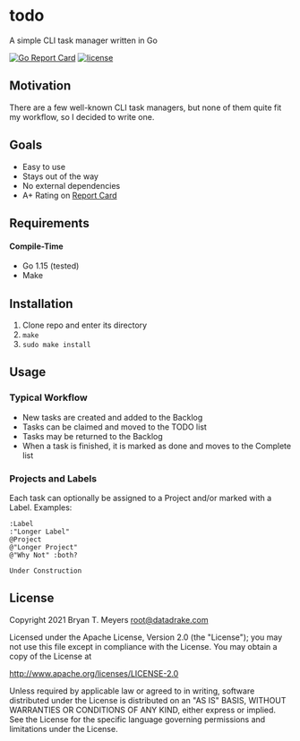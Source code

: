 # todo
A simple CLI task manager written in Go

[![Go Report Card](https://goreportcard.com/badge/github.com/DataDrake/todo)](https://goreportcard.com/report/github.com/DataDrake/todo) [![license](https://img.shields.io/github/license/DataDrake/todo.svg)]()

## Motivation

There are a few well-known CLI task managers, but none of them quite fit my workflow, so I decided to write one.

## Goals

 * Easy to use
 * Stays out of the way
 * No external dependencies
 * A+ Rating on [Report Card](https://goreportcard.com/report/github.com/DataDrake/todo)
 
## Requirements

#### Compile-Time
* Go 1.15 (tested)
* Make

## Installation

1. Clone repo and enter its directory
2. `make`
3. `sudo make install`

## Usage

### Typical Workflow

* New tasks are created and added to the Backlog
* Tasks can be claimed and moved to the TODO list
* Tasks may be returned to the Backlog
* When a task is finished, it is marked as done and moves to the Complete list

### Projects and Labels

Each task can optionally be assigned to a Project and/or marked with a Label. Examples:
```
:Label
:"Longer Label"
@Project
@"Longer Project"
@"Why Not" :both?
```

```
Under Construction
```

## License
 
Copyright 2021 Bryan T. Meyers <root@datadrake.com>
 
Licensed under the Apache License, Version 2.0 (the "License");
you may not use this file except in compliance with the License.
You may obtain a copy of the License at
 
http://www.apache.org/licenses/LICENSE-2.0
 
Unless required by applicable law or agreed to in writing, software
distributed under the License is distributed on an "AS IS" BASIS,
WITHOUT WARRANTIES OR CONDITIONS OF ANY KIND, either express or implied.
See the License for the specific language governing permissions and
limitations under the License.
